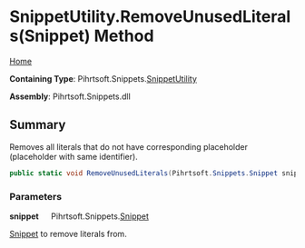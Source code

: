 # SnippetUtility\.RemoveUnusedLiterals\(Snippet\) Method

[Home](../../../../README.md)

**Containing Type**: Pihrtsoft\.Snippets\.[SnippetUtility](../README.md)

**Assembly**: Pihrtsoft\.Snippets\.dll

## Summary

Removes all literals that do not have corresponding placeholder \(placeholder with same identifier\)\.

```csharp
public static void RemoveUnusedLiterals(Pihrtsoft.Snippets.Snippet snippet)
```

### Parameters

**snippet** &emsp; Pihrtsoft\.Snippets\.[Snippet](../../Snippet/README.md)

[Snippet](../../Snippet/README.md) to remove literals from\.